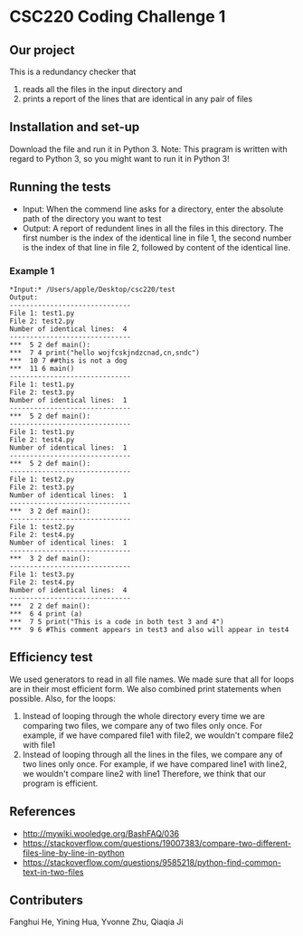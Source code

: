 # CSC220 Coding Challenge 1
## Our project
This is a redundancy checker that 
1. reads all the files in the input directory and
2. prints a report of the lines that are identical in any pair of files

## Installation and set-up
Download the file and run it in Python 3.
Note: This pragram is written with regard to Python 3, so you might want to run it in Python 3!

## Running the tests
- Input: When the commend line asks for a directory, enter the absolute path of the directory you want to test
- Output: A report of redundent lines in all the files in this directory. The first number is the index of the identical line in file 1, the second number is the index of that line in file 2, followed by content of the identical line.

### Example 1 
```
*Input:* /Users/apple/Desktop/csc220/test
Output:
------------------------------
File 1: test1.py
File 2: test2.py
Number of identical lines:  4
------------------------------
***  5 2 def main():
***  7 4 print("hello wojfcskjndzcnad,cn,sndc")
***  10 7 ##this is not a dog
***  11 6 main()
------------------------------
File 1: test1.py
File 2: test3.py
Number of identical lines:  1
------------------------------
***  5 2 def main():
------------------------------
File 1: test1.py
File 2: test4.py
Number of identical lines:  1
------------------------------
***  5 2 def main():
------------------------------
File 1: test2.py
File 2: test3.py
Number of identical lines:  1
------------------------------
***  3 2 def main():
------------------------------
File 1: test2.py
File 2: test4.py
Number of identical lines:  1
------------------------------
***  3 2 def main():
------------------------------
File 1: test3.py
File 2: test4.py
Number of identical lines:  4
------------------------------
***  2 2 def main():
***  6 4 print (a)
***  7 5 print("This is a code in both test 3 and 4")
***  9 6 #This comment appears in test3 and also will appear in test4
```

## Efficiency test
We used generators to read in all file names. We made sure that all for loops are in their most efficient form. We also combined print statements when possible. Also, for the loops:
1) Instead of looping through the whole directory every time we are comparing two files, we compare any of two files only once. For example, if we have compared file1 with file2, we wouldn't compare file2 with file1
2) Instead of looping through all the lines in the files, we compare any of two lines only once. For example, if we have compared line1 with line2, we wouldn't compare line2 with line1
Therefore, we think that our program is efficient. 

## References
- http://mywiki.wooledge.org/BashFAQ/036
- https://stackoverflow.com/questions/19007383/compare-two-different-files-line-by-line-in-python
- https://stackoverflow.com/questions/9585218/python-find-common-text-in-two-files

## Contributers
Fanghui He, Yining Hua, Yvonne Zhu, Qiaqia Ji
